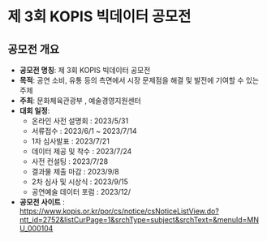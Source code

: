 # 제 3회 KOPIS 빅데이터 공모전






## 공모전 개요
  - <b>공모전 명칭</b>: 제 3회 KOPIS 빅데이터 공모전
  - <b>목적</b>: 공연 소비, 유통 등의 측면에서 시장 문제점을 해결 및 발전에 기여할 수 있는 주제
  - <b>주최</b>: 문화체육관광부 , 예술경영지원센터
  - <b>대회 일정</b>:
    - 온라인 사전 설명회 : 2023/5/31
    - 서류접수 : 2023/6/1 ~ 2023/7/14 
    - 1차 심사발표 : 2023/7/21
    - 데이터 제공 및 착수 : 2023/7/24
    - 사전 컨설팅 : 2023/7/28
    - 결과물 제출 마감 : 2023/9/8
    - 2차 심사 및 시상식 : 2023/9/15
    - 공연예술 데이터 포럼 : 2023/12/ 
  - <b>공모전 사이트</b> : https://www.kopis.or.kr/por/cs/notice/csNoticeListView.do?ntt_id=2752&listCurPage=1&srchType=subject&srchText=&menuId=MNU_000104
